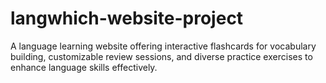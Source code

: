 # langwhich-website-project
A language learning website offering interactive flashcards for vocabulary building, customizable review sessions, and diverse practice exercises to enhance language skills effectively.
